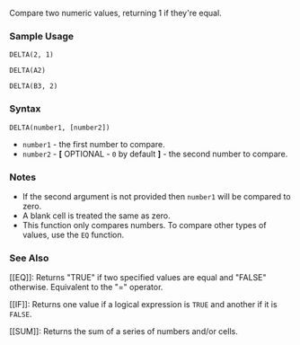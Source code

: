 Compare two numeric values, returning 1 if they're equal.

### Sample Usage

`DELTA(2, 1)`

`DELTA(A2)`

`DELTA(B3, 2)`

### Syntax

`DELTA(number1, [number2])`

* `number1` - the first number to compare.
* `number2` - **[** OPTIONAL - `0` by default **]** - the second number to compare.

### Notes

* If the second argument is not provided then `number1` will be compared to zero.
* A blank cell is treated the same as zero.
* This function only compares numbers. To compare other types of values, use the `EQ` function.

### See Also

[[EQ]]: Returns "TRUE" if two specified values are equal and "FALSE" otherwise. Equivalent to the "=" operator.

[[IF]]: Returns one value if a logical expression is `TRUE` and another if it is `FALSE`.

[[SUM]]: Returns the sum of a series of numbers and/or cells.